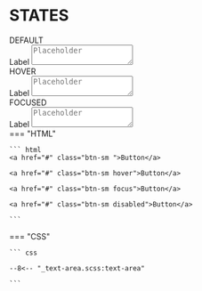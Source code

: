# **STATES**
<div class="input-main">
    <div class="grid-1-5">
        <div class="textarea-vari">DEFAULT</div>
        <div>
            <div class = "textarea-field-container">
                <label for ="label">Label</label>
                <textarea class ="textarea-box default" placeholder="Placeholder"></textarea>
            </div>
        </div>
        <div class="textarea-vari">HOVER</div>
        <div>
            <div class = "textarea-field-container">
                <label for ="label">Label</label>
                <textarea class ="textarea-box hover" type="textarea" placeholder="Placeholder"></textarea>
            </div>
        </div>
        <div class="textarea-vari">FOCUSED</div>
        <div>
            <div class = "textarea-field-container">
                <label for ="label">Label</label>
                <textarea class ="textarea-box focused" type="textarea" placeholder="Placeholder"></textarea>
            </div>
        </div>
    </div>
</div>
=== "HTML"

    ``` html
    <a href="#" class="btn-sm ">Button</a>

    <a href="#" class="btn-sm hover">Button</a>

    <a href="#" class="btn-sm focus">Button</a>

    <a href="#" class="btn-sm disabled">Button</a>
    
    ```

=== "CSS"

    ``` css

    --8<-- "_text-area.scss:text-area"
    
    ```        
